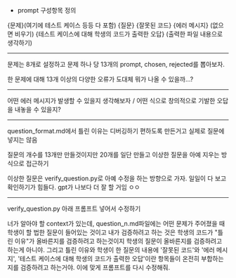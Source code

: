 - prompt 구성항목 정의

{문제}(여기에 테스트 케이스 등등 다 포함)
{질문}
{잘못된 코드}
{에러 메시지} (없으면 비우기)
{테스트 케이스에 대해 학생의 코드가 출력한 오답} (출력한 파일 내용으로 생각하기)

---

문제는 8개로 설정하고 문제 하나 당 13개의 prompt, chosen, rejected를 뽑아보자.

한 문제에 대해 13개 이상의 다양한 오류가 도대체 뭐가 나올 수 있을까...?

---

어떤 에러 메시지가 발생할 수 있을지 생각해보자 / 어떤 식으로 창의적으로 기발한 오답을 내놓을 수 있을지?

---
question_format.md에서 틀린 이유는 디버깅하기 편하도록 만든거고 실제로 질문에 넣지는 않음

질문의 개수를 13개만 만들것이지만 20개를 일단 만들고 이상한 질문을 아예 지우는 방식으로 접근하기

이상한 질문은 verify_question.py로 아예 수정을 하는 방향으로 가자. 일일이 다 보고 확인하기가 힘들다. gpt가 나보다 더 잘 할 거임 ㅇㅇ

---

verify_question.py 아래 프롬프트 넣어서 수정하기

너가 알아야 할 context가 있는데, question_n.md파일에는 어떤 문제가 주어졌을 때 학생이 할 법한 질문이 들어있는 것이고 내가 검증하려고 하는 것은 학생의 코드가 "틀린 이유"가 올바른지를 검증하려고 하는것이지 학생의 질문이 올바른지를 검증하려고 하는게 아니야. 그리고 틀린 이유와 학생이 한 질문의 내용에 '잘못된 코드'와 '에러 메시지', '테스트 케이스에 대해 학생의 코드가 출력한 오답'이란 항목들이 온전히 부합하는지를 검증하려고 하는거야. 이에 맞게 프롬프트를 다시 수정해줘.